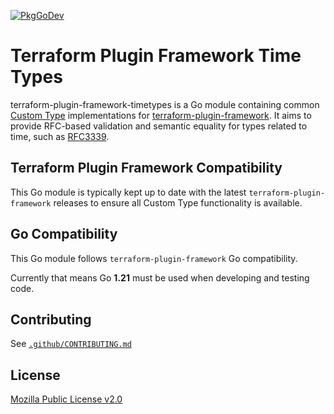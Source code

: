 [![PkgGoDev](https://pkg.go.dev/badge/github.com/hashicorp/terraform-plugin-framework-timetypes)](https://pkg.go.dev/github.com/hashicorp/terraform-plugin-framework-timetypes)

# Terraform Plugin Framework Time Types

terraform-plugin-framework-timetypes is a Go module containing common [Custom Type](https://developer.hashicorp.com/terraform/plugin/framework/handling-data/custom-types) implementations for [terraform-plugin-framework](https://github.com/hashicorp/terraform-plugin-framework). It aims to provide RFC-based validation and semantic equality for types related to time, such as [RFC3339](https://datatracker.ietf.org/doc/html/rfc3339).

## Terraform Plugin Framework Compatibility

This Go module is typically kept up to date with the latest `terraform-plugin-framework` releases to ensure all Custom Type functionality is available.

## Go Compatibility

This Go module follows `terraform-plugin-framework` Go compatibility.

Currently that means Go **1.21** must be used when developing and testing code.

## Contributing

See [`.github/CONTRIBUTING.md`](.github/CONTRIBUTING.md)

## License

[Mozilla Public License v2.0](LICENSE)
